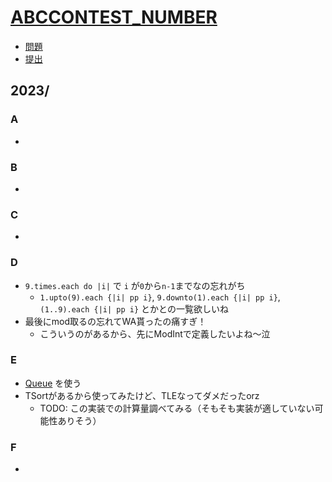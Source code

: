 # [ABC**CONTEST_NUMBER**](https://atcoder.jp/contests/abc**CONTEST_NUMBER**)

- [問題](https://atcoder.jp/contests/abc**CONTEST_NUMBER**/tasks)
- [提出](https://atcoder.jp/contests/abc**CONTEST_NUMBER**/submissions?f.User=Jessica_nao_)

## 2023/

### A

-

### B

-

### C

-

### D

- `9.times.each do |i|` で `i` が`0`から`n-1`までなの忘れがち
  - `1.upto(9).each {|i| pp i}`, `9.downto(1).each {|i| pp i}`, `(1..9).each {|i| pp i}` とかとの一覧欲しいね
- 最後にmod取るの忘れてWA貰ったの痛すぎ！
  - こういうのがあるから、先にModIntで定義したいよね〜泣

### E

- [Queue](https://rurema.clear-code.com/2.7.0/class/Thread=3a=3aQueue.html) を使う
- TSortがあるから使ってみたけど、TLEなってダメだったorz
  - TODO: この実装での計算量調べてみる（そもそも実装が適していない可能性ありそう）

### F

-
